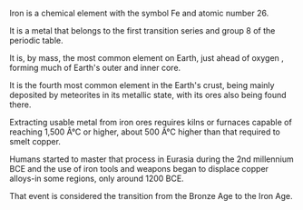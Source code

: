 ﻿Iron is a chemical element with the symbol Fe and atomic number 26.

It is a metal that belongs to the first transition series and group 8 of the periodic table.

It is, by mass, the most common element on Earth, just ahead of oxygen , forming much of Earth's outer and inner core.

It is the fourth most common element in the Earth's crust, being mainly deposited by meteorites in its metallic state, with its ores also being found there.

Extracting usable metal from iron ores requires kilns or furnaces capable of reaching 1,500 Â°C or higher, about 500 Â°C higher than that required to smelt copper.

Humans started to master that process in Eurasia during the 2nd millennium BCE and the use of iron tools and weapons began to displace copper alloys-in some regions, only around 1200 BCE.

That event is considered the transition from the Bronze Age to the Iron Age.
